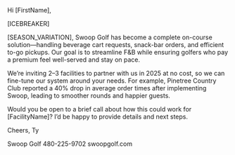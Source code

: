 Hi [FirstName],

[ICEBREAKER]

[SEASON_VARIATION], Swoop Golf has become a complete on-course solution—handling beverage cart requests, snack-bar orders, and efficient to-go pickups. Our goal is to streamline F&B while ensuring golfers who pay a premium feel well-served and stay on pace.

We’re inviting 2–3 facilities to partner with us in 2025 at no cost, so we can fine-tune our system around your needs. For example, Pinetree Country Club reported a 40% drop in average order times after implementing Swoop, leading to smoother rounds and happier guests.

Would you be open to a brief call about how this could work for [FacilityName]? I’d be happy to provide details and next steps.

Cheers,
Ty

Swoop Golf
480-225-9702
swoopgolf.com
